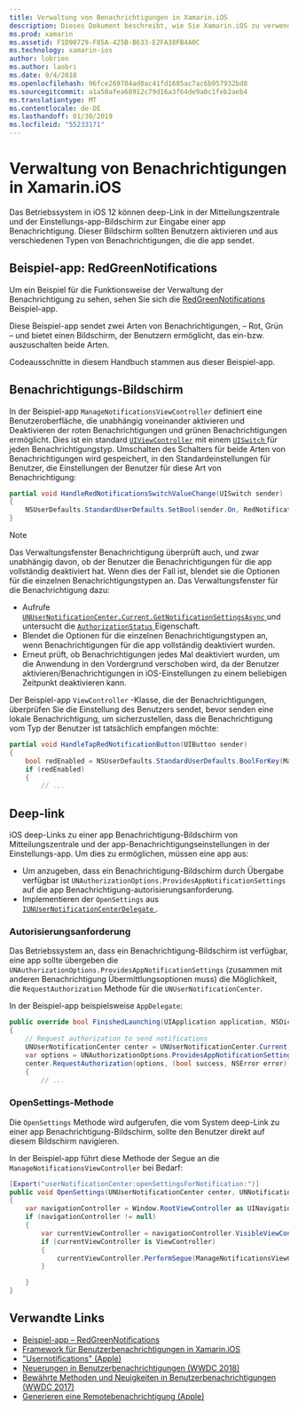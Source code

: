 ```yaml
---
title: Verwaltung von Benachrichtigungen in Xamarin.iOS
description: Dieses Dokument beschreibt, wie Sie Xamarin.iOS zu verwenden, um neue Verwaltungsfunktionen für Notification in iOS-12 eingeführt nutzen.
ms.prod: xamarin
ms.assetid: F1D90729-F85A-425B-B633-E2FA38FB4A0C
ms.technology: xamarin-ios
author: lobrien
ms.author: laobri
ms.date: 9/4/2018
ms.openlocfilehash: 96fce269784ad0ac41fd1685ac7ac6b957932bd8
ms.sourcegitcommit: a1a58afea68912c79d16a3f64de9a0c1feb2aeb4
ms.translationtype: MT
ms.contentlocale: de-DE
ms.lasthandoff: 01/30/2019
ms.locfileid: "55233171"
---
```

# <a name="notification-management-in-xamarinios"></a>Verwaltung von Benachrichtigungen in Xamarin.iOS

Das Betriebssystem in iOS 12 können deep-Link in der Mitteilungszentrale und der Einstellungs-app-Bildschirm zur Eingabe einer app Benachrichtigung. Dieser Bildschirm sollten Benutzern aktivieren und aus verschiedenen Typen von Benachrichtigungen, die die app sendet.

## <a name="sample-app-redgreennotifications"></a>Beispiel-app: RedGreenNotifications

Um ein Beispiel für die Funktionsweise der Verwaltung der Benachrichtigung zu sehen, sehen Sie sich die [RedGreenNotifications](https://developer.xamarin.com/samples/monotouch/iOS12/RedGreenNotifications) Beispiel-app.

Diese Beispiel-app sendet zwei Arten von Benachrichtigungen, – Rot, Grün – und bietet einen Bildschirm, der Benutzern ermöglicht, das ein-bzw. auszuschalten beide Arten.

Codeausschnitte in diesem Handbuch stammen aus dieser Beispiel-app.

## <a name="notification-management-screen"></a>Benachrichtigungs-Bildschirm

In der Beispiel-app `ManageNotificationsViewController` definiert eine Benutzeroberfläche, die unabhängig voneinander aktivieren und Deaktivieren der roten Benachrichtigungen und grünen Benachrichtigungen ermöglicht. Dies ist ein standard [`UIViewController`](xref:UIKit.UIViewController)
mit einem [ `UISwitch` ](xref:UIKit.UISwitch) für jeden Benachrichtigungstyp. Umschalten des Schalters für beide Arten von Benachrichtigungen wird gespeichert, in den Standardeinstellungen für Benutzer, die Einstellungen der Benutzer für diese Art von Benachrichtigung:

```csharp
partial void HandleRedNotificationsSwitchValueChange(UISwitch sender)
{
    NSUserDefaults.StandardUserDefaults.SetBool(sender.On, RedNotificationsEnabledKey);
}
```

> [!NOTE]
> Das Verwaltungsfenster Benachrichtigung überprüft auch, und zwar unabhängig davon, ob der Benutzer die Benachrichtigungen für die app vollständig deaktiviert hat. Wenn dies der Fall ist, blendet sie die Optionen für die einzelnen Benachrichtigungstypen an. Das Verwaltungsfenster für die Benachrichtigung dazu:
>
> - Aufrufe [ `UNUserNotificationCenter.Current.GetNotificationSettingsAsync` ](xref:UserNotifications.UNUserNotificationCenter.GetNotificationSettingsAsync) und untersucht die [ `AuthorizationStatus` ](xref:UserNotifications.UNNotificationSettings.AuthorizationStatus) Eigenschaft.
> - Blendet die Optionen für die einzelnen Benachrichtigungstypen an, wenn Benachrichtigungen für die app vollständig deaktiviert wurden.
> - Erneut prüft, ob Benachrichtigungen jedes Mal deaktiviert wurden, um die Anwendung in den Vordergrund verschoben wird, da der Benutzer aktivieren/Benachrichtigungen in iOS-Einstellungen zu einem beliebigen Zeitpunkt deaktivieren kann.

Der Beispiel-app `ViewController` -Klasse, die der Benachrichtigungen, überprüfen Sie die Einstellung des Benutzers sendet, bevor senden eine lokale Benachrichtigung, um sicherzustellen, dass die Benachrichtigung vom Typ der Benutzer ist tatsächlich empfangen möchte:

```csharp
partial void HandleTapRedNotificationButton(UIButton sender)
{
    bool redEnabled = NSUserDefaults.StandardUserDefaults.BoolForKey(ManageNotificationsViewController.RedNotificationsEnabledKey);
    if (redEnabled)
    {
        // ...
```

## <a name="deep-link"></a>Deep-link

iOS deep-Links zu einer app Benachrichtigung-Bildschirm von Mitteilungszentrale und der app-Benachrichtigungseinstellungen in der Einstellungs-app. Um dies zu ermöglichen, müssen eine app aus:

- Um anzugeben, dass ein Benachrichtigung-Bildschirm durch Übergabe verfügbar ist `UNAuthorizationOptions.ProvidesAppNotificationSettings` auf die app Benachrichtigung-autorisierungsanforderung.
- Implementieren der `OpenSettings` aus [ `IUNUserNotificationCenterDelegate` ](xref:UserNotifications.IUNUserNotificationCenterDelegate).

### <a name="authorization-request"></a>Autorisierungsanforderung

Das Betriebssystem an, dass ein Benachrichtigung-Bildschirm ist verfügbar, eine app sollte übergeben die `UNAuthorizationOptions.ProvidesAppNotificationSettings` (zusammen mit anderen Benachrichtigung Übermittlungsoptionen muss) die Möglichkeit, die `RequestAuthorization` Methode für die `UNUserNotificationCenter`.

In der Beispiel-app beispielsweise `AppDelegate`:

```csharp
public override bool FinishedLaunching(UIApplication application, NSDictionary launchOptions)
{
    // Request authorization to send notifications
    UNUserNotificationCenter center = UNUserNotificationCenter.Current;
    var options = UNAuthorizationOptions.ProvidesAppNotificationSettings | UNAuthorizationOptions.Alert | UNAuthorizationOptions.Sound | UNAuthorizationOptions.Provisional;
    center.RequestAuthorization(options, (bool success, NSError error) =>
    {
        // ...
```

### <a name="opensettings-method"></a>OpenSettings-Methode

Die `OpenSettings` Methode wird aufgerufen, die vom System deep-Link zu einer app Benachrichtigung-Bildschirm, sollte den Benutzer direkt auf diesem Bildschirm navigieren.

In der Beispiel-app führt diese Methode der Segue an die `ManageNotificationsViewController` bei Bedarf:

```csharp
[Export("userNotificationCenter:openSettingsForNotification:")]
public void OpenSettings(UNUserNotificationCenter center, UNNotification notification)
{
    var navigationController = Window.RootViewController as UINavigationController;
    if (navigationController != null)
    {
        var currentViewController = navigationController.VisibleViewController;
        if (currentViewController is ViewController)
        {
            currentViewController.PerformSegue(ManageNotificationsViewController.ShowManageNotificationsSegue, this);
        }

    }
}
```

## <a name="related-links"></a>Verwandte Links

- [Beispiel-app – RedGreenNotifications](https://developer.xamarin.com/samples/monotouch/iOS12/RedGreenNotifications)
- [Framework für Benutzerbenachrichtigungen in Xamarin.iOS](~/ios/platform/user-notifications/index.md)
- ["Usernotifications" (Apple)](https://developer.apple.com/documentation/usernotifications?language=objc)
- [Neuerungen in Benutzerbenachrichtigungen (WWDC 2018)](https://developer.apple.com/videos/play/wwdc2018/710/)
- [Bewährte Methoden und Neuigkeiten in Benutzerbenachrichtigungen (WWDC 2017)](https://developer.apple.com/videos/play/wwdc2017/708/)
- [Generieren eine Remotebenachrichtigung (Apple)](https://developer.apple.com/documentation/usernotifications/setting_up_a_remote_notification_server/generating_a_remote_notification)
